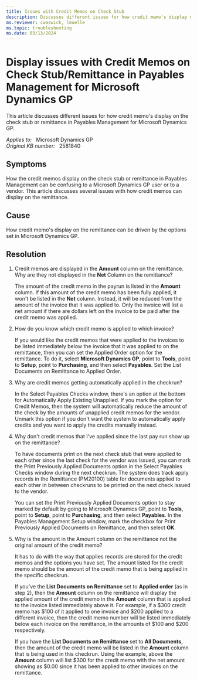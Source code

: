 ```yaml
---
title: Issues with Credit Memos on Check Stub
description: Discusses different issues for how credit memo's display on the check stub or remittance in Payables Management for Microsoft Dynamics GP.
ms.reviewer: cwaswick, lmuelle
ms.topic: troubleshooting
ms.date: 03/13/2024
---
```

# Display issues with Credit Memos on Check Stub/Remittance in Payables Management for Microsoft Dynamics GP

This article discusses different issues for how credit memo's display on the check stub or remittance in Payables Management for Microsoft Dynamics GP.

_Applies to:_ &nbsp; Microsoft Dynamics GP  
_Original KB number:_ &nbsp; 2581840

## Symptoms

How the credit memos display on the check stub or remittance in Payables Management can be confusing to a Microsoft Dynamics GP user or to a vendor. This article discusses several issues with how credit memos can display on the remittance.

## Cause

How credit memo's display on the remittance can be driven by the options set in Microsoft Dynamics GP.

## Resolution

1. Credit memos are displayed in the **Amount** column on the remittance. Why are they not displayed in the **Net** Column on the remittance?

    The amount of the credit memo in the payrun is listed in the **Amount** column. If this amount of the credit memo has been fully applied, it won't be listed in the **Net** column. Instead, it will be reduced from the amount of the invoice that it was applied to. Only the invoice will list a net amount if there are dollars left on the invoice to be paid after the credit memo was applied.

2. How do you know which credit memo is applied to which invoice?

    If you would like the credit memos that were applied to the invoices to be listed immediately below the invoice that it was applied to on the remittance, then you can set the Applied Order option for the remittance. To do it, select **Microsoft Dynamics GP**, point to **Tools**, point to **Setup**, point to **Purchasing**,  and then select **Payables**. Set the List Documents on Remittance to Applied Order.

3. Why are credit memos getting automatically applied in the checkrun?

    In the Select Payables Checks window, there's an option at the bottom for Automatically Apply Existing Unapplied. If you mark the option for Credit Memos, then the system will automatically reduce the amount of the check by the amounts of unapplied credit memos for the vendor. Unmark this option if you don't want the system to automatically apply credits and you want to apply the credits manually instead.

4. Why don't credit memos that I've applied since the last pay run show up on the remittance?

    To have documents print on the next check stub that were applied to each other since the last check for the vendor was issued, you can mark the Print Previously Applied Documents option in the Select Payables Checks window during the next checkrun. The system does track apply records in the Remittance (PM20100) table for documents applied to each other in between checkruns to be printed on the next check issued to the vendor.

    You can set the Print Previously Applied Documents option to stay marked by default by going to Microsoft Dynamics GP, point to **Tools**, point to **Setup**, point to **Purchasing**, and then select **Payables**. In the Payables Management Setup window, mark the checkbox for Print Previously Applied Documents on Remittance, and then select **OK**.

5. Why is the amount in the Amount column on the remittance not the original amount of the credit memo?

    It has to do with the way that applies records are stored for the credit memos and the options you have set. The amount listed for the credit memo should be the amount of the credit memo that is being applied in the specific checkrun.

    If you've the **List Documents on Remittance** set to **Applied order** (as in step 2), then the **Amount** column on the remittance will display the applied amount of the credit memo in the **Amount** column that is applied to the invoice listed immediately above it. For example, if a $300 credit memo has $100 of it applied to one invoice and $200 applied to a different invoice, then the credit memo number will be listed immediately below each invoice on the remittance, in the amounts of $100 and $200 respectively.

    If you have the **List Documents on Remittance** set to **All Documents**, then the amount of the credit memo will be listed in the **Amount** column that is being used in this checkrun. Using the example, above the **Amount** column will list $300 for the credit memo with the net amount showing as $0.00 since it has been applied to other invoices on the remittance.
